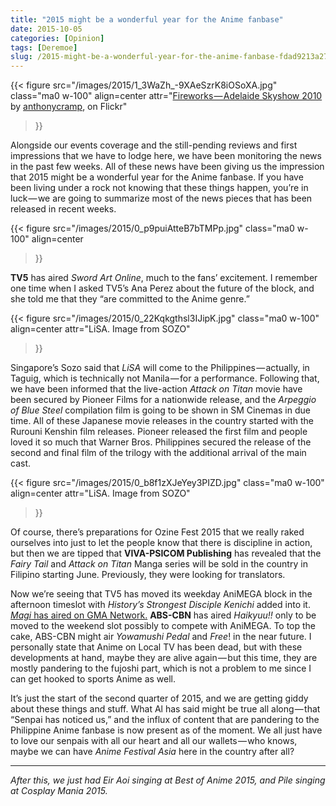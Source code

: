 ```yaml
---
title: "2015 might be a wonderful year for the Anime fanbase"
date: 2015-10-05
categories: [Opinion]
tags: [Deremoe]
slug: /2015-might-be-a-wonderful-year-for-the-anime-fanbase-fdad9213a277
---
```


{{< figure
  src="/images/2015/1_3WaZh_-9XAeSzrK8iOSoXA.jpg"
  class="ma0 w-100"
  align=center
  attr="[Fireworks — Adelaide Skyshow 2010](https://flic.kr/p/7KkwX4) by [anthonycramp](https://www.flickr.com/people/7770166@N05/), on Flickr"
>}}

Alongside our events coverage and the still-pending reviews and first impressions that we have to lodge here, we have been monitoring the news in the past few weeks. All of these news have been giving us the impression that 2015 might be a wonderful year for the Anime fanbase. If you have been living under a rock not knowing that these things happen, you’re in luck — we are going to summarize most of the news pieces that has been released in recent weeks.

{{< figure
  src="/images/2015/0_p9puiAtteB7bTMPp.jpg"
  class="ma0 w-100"
  align=center
>}}

**TV5** has aired _Sword Art Online_, much to the fans’ excitement. I remember one time when I asked TV5’s Ana Perez about the future of the block, and she told me that they “are committed to the Anime genre.”

{{< figure
  src="/images/2015/0_22Kqkgthsl3IJipK.jpg"
  class="ma0 w-100"
  align=center
  attr="LiSA. Image from SOZO"
>}}

Singapore’s Sozo said that _LiSA_ will come to the Philippines — actually, in Taguig, which is technically not Manila — for a performance. Following that, we have been informed that the live-action _Attack on Titan_ movie have been secured by Pioneer Films for a nationwide release, and the _Arpeggio of Blue Steel_ compilation film is going to be shown in SM Cinemas in due time. All of these Japanese movie releases in the country started with the Rurouni Kenshin film releases. Pioneer released the first film and people loved it so much that Warner Bros. Philippines secured the release of the second and final film of the trilogy with the additional arrival of the main cast.

{{< figure
  src="/images/2015/0_b8f1zXJeYey3PIZD.jpg"
  class="ma0 w-100"
  align=center
  attr="LiSA. Image from SOZO"
>}}

Of course, there’s preparations for Ozine Fest 2015 that we really raked ourselves into just to let the people know that there is discipline in action, but then we are tipped that **VIVA-PSICOM Publishing** has revealed that the _Fairy Tail_ and _Attack on Titan_ Manga series will be sold in the country in Filipino starting June. Previously, they were looking for translators.

Now we’re seeing that TV5 has moved its weekday AniMEGA block in the afternoon timeslot with _History’s Strongest Disciple Kenichi_ added into it. [_Magi_ has aired on GMA Network.](http://www.gmanetwork.com/entertainment/gma/articles/2015-04-11/14691/Magic-action-at-adventure-sa-Magi) **ABS-CBN** has aired _Haikyuu!!_ only to be moved to the weekend slot possibly to compete with AniMEGA. To top the cake, ABS-CBN might air _Yowamushi Pedal_ and _Free_! in the near future. I personally state that Anime on Local TV has been dead, but with these developments at hand, maybe they are alive again — but this time, they are mostly pandering to the fujoshi part, which is not a problem to me since I can get hooked to sports Anime as well.

It’s just the start of the second quarter of 2015, and we are getting giddy about these things and stuff. What Al has said might be true all along — that “Senpai has noticed us,” and the influx of content that are pandering to the Philippine Anime fanbase is now present as of the moment. We all just have to love our senpais with all our heart and all our wallets — who knows, maybe we can have _Anime Festival Asia_ here in the country after all?

* * *

_After this, we just had Eir Aoi singing at Best of Anime 2015, and Pile singing at Cosplay Mania 2015._
